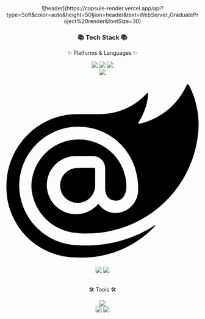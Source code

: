 <div align=center>
	![header](https://capsule-render.vercel.app/api?type=Soft&color=auto&height=50&section=header&text=WebServer_GraduateProject%20render&fontSize=30)
</div>
<div align=center>
	<h3>📚 Tech Stack 📚</h3>
	<p>✨ Platforms & Languages ✨</p>
</div>
<div align="center">
	<img src="https://img.shields.io/badge/HTML5-E34F26?style=flat&logo=HTML5&logoColor=white" />
	<img src="https://img.shields.io/badge/CSS3-1572B6?style=flat&logo=CSS3&logoColor=white" />
	<img src="https://img.shields.io/badge/JavaScript-F7DF1E?style=flat&logo=JavaScript&logoColor=white" />
	<br>
	<img src="https://img.shields.io/badge/Bootstrap-7952B3?style=flat&logo=Bootstrap&logoColor=white" />
	<svg role="img" viewBox="0 0 24 24" xmlns="http://www.w3.org/2000/svg"><title>Blazor</title><path d="M23.8337 8.1013a13.9123 13.9123 0 0 1-13.6424 11.72 10.1053 10.1053 0 0 1-1.994-.121 6.111 6.111 0 0 1-5.0824-5.7607 5.9344 5.9344 0 0 1 11.867-.0838c.025.9835-.4011 1.8464-1.277 1.8713-.9356 0-1.3742-.6677-1.3742-1.5674v-2.5001a1.5313 1.5313 0 0 0-1.5196-1.5328H8.7152a3.6481 3.6481 0 1 0 2.6948 6.0794l.0733-.1093.0734.1213a2.5807 2.5807 0 0 0 2.2007 1.0479 2.9088 2.9088 0 0 0 2.6947-3.0406 7.912 7.912 0 0 0-.217-1.9324 7.4043 7.4043 0 0 0-14.6395 1.6033 7.4971 7.4971 0 0 0 7.307 7.4043s.549.05 1.1677.0357a15.8029 15.8029 0 0 0 8.4747-2.5283c.036-.025.0719.025.048.0614a12.4392 12.4392 0 0 1-9.6901 3.9625A8.7442 8.7442 0 0 1 .003 13.8603a9.049 9.049 0 0 1 3.6349-7.2471 8.8634 8.8634 0 0 1 5.229-1.7262h2.813a7.9145 7.9145 0 0 0 5.8386-2.5777.1093.1093 0 0 1 .0594-.034.1115.1115 0 0 1 .1195.0522.113.113 0 0 1 .0155.0672 7.9345 7.9345 0 0 1-1.2274 3.5493.1075.1075 0 0 0-.0132.0609.1098.1098 0 0 0 .0724.0945.109.109 0 0 0 .0619.0033 8.5054 8.5054 0 0 0 5.9134-4.876.1554.1554 0 0 1 .0546-.0527.1497.1497 0 0 1 .147 0 .1535.1535 0 0 1 .0546.0527 10.779 10.779 0 0 1 1.0575 6.8746zm-14.9383 3.527a2.188 2.188 0 1 0 2.1877 2.1878v-2.0425a.1577.1577 0 0 0-.1497-.1497Z"/></svg>
	<img src="https://img.shields.io/badge/Selenium-43B02A?style=flat&logo=Selenium&logoColor=white" />
	<img src="https://img.shields.io/badge/Mybatis-000000?style=flat&logo=Fluentd&logoColor=white" />
	<br>
</div>
<br>
<div align=center>
	<p>🛠 Tools 🛠</p>
</div>
<div align=center>
	<img src="https://img.shields.io/badge/Visual%20Studio%20Code-007ACC?style=flat&logo=VisualStudioCode&logoColor=white" />
	<br>
	<img src="https://img.shields.io/badge/AWS-232F3E?style=flat&logo=AmazonAWS&logoColor=white" />
	<img src="https://img.shields.io/badge/GitHub-181717?style=flat&logo=GitHub&logoColor=white" />
</div>
<br>
